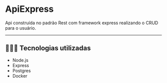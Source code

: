 # ApiExpress
Api construída no padrão Rest com framework express realizando o CRUD para o usuário.
<hr />
<h2>👨🏽‍💻 Tecnologias utilizadas</h2>
<ul>
  <li>Node.js</li>
  <li>Express</li>
  <li>Postgres</li>
  <li>Docker</li>
</ul>  

